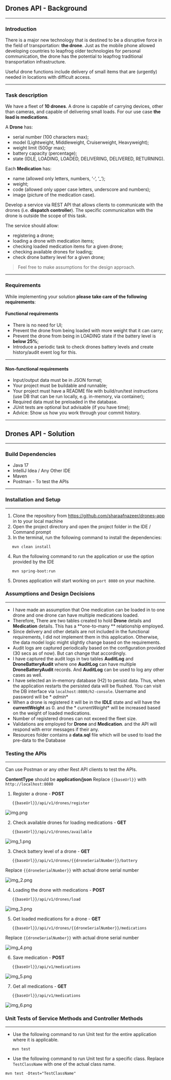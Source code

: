 ## Drones API - Background

---

### Introduction

There is a major new technology that is destined to be a disruptive force in the field of transportation: **the drone**.
Just as the mobile phone allowed developing countries to leapfrog older technologies for personal communication, the
drone has the potential to leapfrog traditional transportation infrastructure.

Useful drone functions include delivery of small items that are (urgently) needed in locations with difficult access.

---

### Task description

We have a fleet of **10 drones**. A drone is capable of carrying devices, other than cameras, and capable of delivering
small loads. For our use case **the load is medications**.

A **Drone** has:

- serial number (100 characters max);
- model (Lightweight, Middleweight, Cruiserweight, Heavyweight);
- weight limit (500gr max);
- battery capacity (percentage);
- state (IDLE, LOADING, LOADED, DELIVERING, DELIVERED, RETURNING).

Each **Medication** has:

- name (allowed only letters, numbers, ‘-‘, ‘_’);
- weight;
- code (allowed only upper case letters, underscore and numbers);
- image (picture of the medication case).

Develop a service via REST API that allows clients to communicate with the drones (i.e. **dispatch controller**). The
specific communicaiton with the drone is outside the scope of this task.

The service should allow:

- registering a drone;
- loading a drone with medication items;
- checking loaded medication items for a given drone;
- checking available drones for loading;
- check drone battery level for a given drone;

> Feel free to make assumptions for the design approach.

---

### Requirements

While implementing your solution **please take care of the following requirements**:

#### Functional requirements

- There is no need for UI;
- Prevent the drone from being loaded with more weight that it can carry;
- Prevent the drone from being in LOADING state if the battery level is **below 25%**;
- Introduce a periodic task to check drones battery levels and create history/audit event log for this.

---

#### Non-functional requirements

- Input/output data must be in JSON format;
- Your project must be buildable and runnable;
- Your project must have a README file with build/run/test instructions (use DB that can be run locally, e.g. in-memory,
  via container);
- Required data must be preloaded in the database.
- JUnit tests are optional but advisable (if you have time);
- Advice: Show us how you work through your commit history.

---

## Drones API - Solution

---

### Build Dependencies

- Java 17
- IntelliJ Idea / Any Other IDE
- Maven
- Postman - To test the APIs

---

### Installation and Setup

---

1. Clone the repository from https://github.com/sharaafnazeer/drones-app in to your local machine
2. Open the project directory and open the project folder in the IDE / Command prompt
3. In the terminal, run the following command to install the dependencies:

```
   mvn clean install
 ```

4. Run the following command to run the application or use the option provided by the IDE

```
   mvn spring-boot:run
 ```

5. Drones application will start working on ```port 8080``` on your machine.

### Assumptions and Design Decisions

---

- I have made an assumption that One medication can be loaded in to one drone and one drone can have multiple
  medications loaded.
- Therefore, There are two tables created to hold **Drone** details and **Medication** details. This has a **one-to-many
  ** relationship employed.
- Since delivery and other details are not included in the functional requirements, I did not implement them in this
  application. Otherwise, the data model logic might slightly change based on the requirements.
- Audit logs are captured periodically based on the configuration provided (30 secs as of now). But can change that
  accordingly.
- I have captured the audit logs in two tables **AuditLog** and **DroneBatteryAudit** where one **AuditLog** can have
  multiple **DroneBatteryAudit** records. And **AuditLog** can be used to log any other cases as well.
- I have selected an in-memory database (H2) to persist data. Thus, when the application restarts the persisted data
  will be flushed. You can visit the DB interface via ```localhost:8080/h2-console```. Username and password will be *
  *admin**
- When a drone is registered it will be in the **IDLE** state and will have the **currentWeight** as 0. and the *
  *currentWeight** will be increased based on the weight of loaded medications.
- Number of registered drones can not exceed the fleet size.
- Validations are employed for **Drone** and **Medication**. and the API will respond with error messages if their any.
- Resources folder contains a **data.sql** file which will be used to load the pre-data to the Database

### Testing the APIs

---

Can use Postman or any other Rest API clients to test the APIs.

**ContentType** should be **application/json**
Replace ```{{baseUrl}}``` with ```http://localhost:8080```

1. Register a drone - **POST**

```
   {{baseUrl}}/api/v1/drones/register
 ```

![img.png](images/img.png)

2. Check available drones for loading medications - **GET**

```
   {{baseUrl}}/api/v1/drones/available
 ```

![img_1.png](images/img_1.png)

3. Check battery level of a drone - **GET**

```
   {{baseUrl}}/api/v1/drones/{{droneSerialNumber}}/battery
 ```

Replace ```{{droneSerialNumber}}``` with actual drone serial number

![img_2.png](images/img_2.png)

4. Loading the drone with medications - **POST**

```
   {{baseUrl}}/api/v1/drones/load
 ```

![img_3.png](images/img_3.png)

5. Get loaded medications for a drone - **GET**

```
   {{baseUrl}}/api/v1/drones/{{droneSerialNumber}}/medications
 ```

Replace ```{{droneSerialNumber}}``` with actual drone serial number

![img_4.png](images/img_4.png)

6. Save medication - **POST**

```
   {{baseUrl}}/api/v1/medications
 ```

![img_5.png](images/img_5.png)

7. Get all medications - **GET**

```
   {{baseUrl}}/api/v1/medications
 ```

![img_6.png](images/img_6.png)


### Unit Tests of Service Methods and Controller Methods

---

- Use the following command to run Unit test for the entire application where it is applicable.
```
   mvn test
 ```

- Use the following command to run Unit test for a specific class. Replace ```TestClassName``` with one of the actual class name.
```
mvn test -Dtest="TestClassName"
```